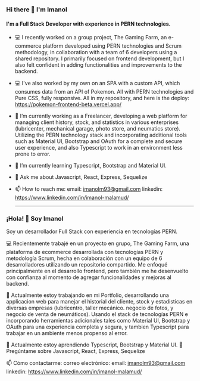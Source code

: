 ### Hi there 👋 I'm Imanol
#### I'm a Full Stack Developer with experience in PERN technologies.

- 💻 I recently worked on a group project, The Gaming Farm, an e-commerce platform developed using PERN technologies and Scrum methodology, in collaboration with a team of 6 developers using a shared repository. I primarily focused on frontend development, but I also felt confident in adding functionalities and improvements to the backend.
- 💻 I've also worked by my own on an SPA with a custom API, which consumes data from an API of Pokemon. All with PERN technologies and Pure CSS, fully responsive. All in my repository, and here is the deploy: https://pokemon-frontend-beta.vercel.app/

- 🔭 I’m currently working as a Freelancer, developing a web platform for managing client history, stock, and statistics in various enterprises (lubricenter, mechanical garage, photo store, and neumatics store). Utilizing the PERN technology stack and incorporating additional tools such as Material UI, Bootstrap and OAuth for a complete and secure user experience, and also Typescript to work in an environment less prone to error.

- 🌱 I’m currently learning Typescript, Bootstrap and Material UI.
- 💬 Ask me about Javascript, React, Express, Sequelize

- 📫 How to reach me:
  email: imanolm93@gmail.com
  linkedin: https://www.linkedin.com/in/imanol-malamud/
  
  
  ---
  
  
### ¡Hola! 👋 Soy Imanol

Soy un desarrollador Full Stack con experiencia en tecnologías PERN.

💻 Recientemente trabajé en un proyecto en grupo, The Gaming Farm, una plataforma de ecommerce desarrollada con tecnologías PERN y metodología Scrum, hecha en colaboración con un equipo de 6 desarrolladores utilizando un repositorio compartido. Me enfoqué principalmente en el desarrollo frontend, pero también me he desenvuelto con confianza al momento de agregar funcionalidades y mejoras al backend.

🔭 Actualmente estoy trabajando en mi Portfolio, desarrollando una applicacion web para manejar el historial del cliente, stock y estadisticas en diversas empresas (lubricentro, taller mecánico. negocio de fotos, y negocio de venta de neumáticos). Usando el stack de tecnologías PERN e incorporando herramientas adicionales tales como Material UI, Bootstrap y OAuth para una experiencia completa y segura, y tambien Typescript para trabajar en un ambiente menos propenso al error.

🌱 Actualmente estoy aprendiendo Typescript, Bootstrap y Material UI.
💬 Pregúntame sobre Javascript, React, Express, Sequelize

📫 Cómo contactarme: correo electrónico: 
  email: imanolm93@gmail.com 
  linkedin: https://www.linkedin.com/in/imanol-malamud/


<!--
**ImanolMalamud/ImanolMalamud** is a ✨ _special_ ✨ repository because its `README.md` (this file) appears on your GitHub profile.

Here are some ideas to get you started:

- 🔭 I’m currently working on ...
- 🌱 I’m currently learning ...
- 👯 I’m looking to collaborate on ...
- 🤔 I’m looking for help with ...
- 💬 Ask me about ...
- 📫 How to reach me: ...
- 😄 Pronouns: ...
- ⚡ Fun fact: ...
-->
